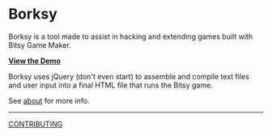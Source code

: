 # Borksy

Borksy is a tool made to assist in hacking and extending games built with Bitsy Game Maker.

[**View the Demo**](http://ayolland.github.io/borksy/)

Borksy uses jQuery (don't even start) to assemble and compile text files and user input into a final HTML file that runs the Bitsy game.

See [about](./src/about/about.md) for more info.

---

[CONTRIBUTING](./CONTRIBUTING.md)
